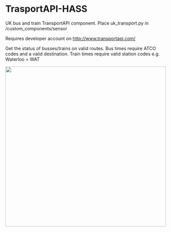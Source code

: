 # TrasportAPI-HASS
UK bus and train TransportAPI component. Place uk_transport.py in /custom_components/sensor

Requires developer account on http://www.transportapi.com/

Get the status of busses/trains on valid routes. Bus times require ATCO codes and a valid destination.
Train times require valid station codes e.g. Waterloo = WAT

<img src="https://github.com/robmarkcole/TrasportAPI-HASS/blob/master/Usage.png" width="500" >
